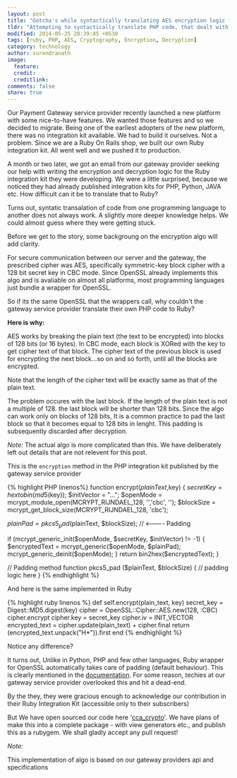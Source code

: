 ```yaml
---
layout: post
title: "Gotcha's while syntactically translating AES encryption logic from PHP to Ruby"
tldr: "Attempting to syntactically translate PHP code, that dealt with AES encryption logic, into Ruby stumped our Payment Gateway Service provider"
modified: 2014-05-25 20:39:45 +0530
tags: [ruby, PHP, AES, Cryptography, Encryption, Decryption]
category: technology
author: surendranath
image:
  feature: 
  credit: 
  creditlink: 
comments: false
share: true
---
```


Our Payment Gateway service provider recently launched a new platform with some nice-to-have features. We wanted those features and so we decided to migrate. Being one of the earliest adopters of the new platform, there was no integration kit available. We had to build it ourselves. Not a problem. Since we are a Ruby On Rails shop, we built our own Ruby integration kit. All went well and we pushed it to production.

A month or two later, we got an email from our gateway provider seeking our help with writing the encryption and decryption logic for the Ruby integration kit they were developing. We were a little surprised, because we noticed they had already published integration kits for PHP, Python, JAVA etc. How difficult can it be to translate that to Ruby?

Turns out, syntatic transalation of code from one programming language to another does not always work. A slightly more deeper knowledge helps. We could almost guess where they were getting stuck.

Before we get to the story, some backgroung on the encryption algo will add clarity. 

For secure communication between our server and the gateway, the prescribed cipher was AES, specifically symmetric-key block cipher with a 128 bit secret key in CBC mode. Since OpenSSL already implements this algo and is avaliable on almost all platforms, most programming languages just bundle a wrapper for OpenSSL. 

So if its the same OpenSSL that the wrappers call, why couldn't the gateway service provider translate their own PHP code to Ruby?

**Here is why:**

AES works by breaking the plain text (the text to be encrypted) into blocks of 128 bits (or 16 bytes). In CBC mode, each block is XORed with the key to get cipher text of that block.  The cipher text of the previous block is used for encrypting the next block...so on and so forth, until all the blocks are encrypted.

Note that the length of the cipher text will be exactly same as that of the plain text. 

The problem occures with the last block. If the length of the plain text is not a multiple of 128. the last block will be shorter than 128 bits. Since the algo can work only on blocks of 128 bits, It is a common practice to pad the last block so that it becomes equal to 128 bits in lenght. This padding is subsequently discarded after decryption.


_Note:_ The actual algo is more complicated than this. We have deliberately left out details that are not relevent for this post.

This is the `encryption` method in the PHP integration kit published by the gateway service provider

{% highlight PHP linenos%}
function encrypt($plainText,$key)
{
  $secretKey = hextobin(md5($key));
  $initVector = "...";
  $openMode = mcrypt_module_open(MCRYPT_RIJNDAEL_128, '','cbc', '');
  $blockSize = mcrypt_get_block_size(MCRYPT_RIJNDAEL_128, 'cbc');

  $plainPad = pkcs5_pad($plainText, $blockSize);  //  <---- Padding

  if (mcrypt_generic_init($openMode, $secretKey, $initVector) != -1) 
  {
    $encryptedText = mcrypt_generic($openMode, $plainPad);
    mcrypt_generic_deinit($openMode);      
  } 
  return bin2hex($encryptedText);
}

// Padding method
function pkcs5_pad ($plainText, $blockSize)
{
  // padding logic here
}
{% endhighlight %}

And here is the same implemented in Ruby

{% highlight ruby linenos %}
def self.encrypt(plain_text, key)
    secret_key     = Digest::MD5.digest(key)
    cipher         = OpenSSL::Cipher::AES.new(128, :CBC)
    cipher.encrypt
    cipher.key     = secret_key
    cipher.iv      = INIT_VECTOR
    encrypted_text = cipher.update(plain_text) + cipher.final
    return (encrypted_text.unpack("H*")).first
end
{% endhighlight %}

Notice any difference?

It turns out, Unlike in Python, PHP and few other languages, Ruby wrapper for OpenSSL automatically takes care of padding (default behaviour). This is clearly mentioned in the [documentation][1]. For some reason, techies at our gateway service provider overlooked this and hit a dead-end.

By the they, they were gracious enough to acknowledge our contribution in their Ruby Integration Kit (accessible only to their subscribers)

But We have open sourced our code here '[cca_crypto][2]'. We have plans of make this into a complete package - with view generators etc., and publish this as a rubygem. We shall gladly accept any pull request!

*Note:*

This implementation of algo is based on our gateway providers api and specifications

[1]: http://ruby-doc.org/stdlib-2.0/libdoc/openssl/rdoc/OpenSSL/Cipher.html#method-i-final
[2]: https://github.com/elitmus/cca_crypto


